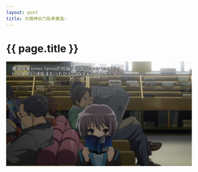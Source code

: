 ```yaml
---
layout: post
title: 大萌神长门有希赛高~
---
```


{{ page.title }}
===================================================
![长门有希](images/2013-2-1-0.jpg "Title")